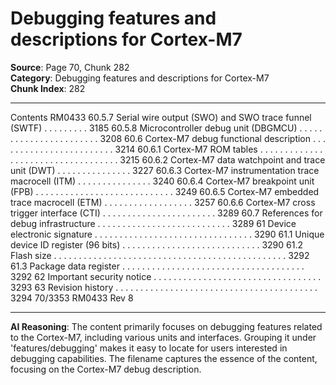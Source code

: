 # Debugging features and descriptions for Cortex-M7

**Source**: Page 70, Chunk 282  
**Category**: Debugging features and descriptions for Cortex-M7  
**Chunk Index**: 282

---

Contents RM0433
60.5.7 Serial wire output (SWO) and SWO trace funnel (SWTF) . . . . . . . . . 3185
60.5.8 Microcontroller debug unit (DBGMCU) . . . . . . . . . . . . . . . . . . . . . . . 3208
60.6 Cortex-M7 debug functional description . . . . . . . . . . . . . . . . . . . . . . . . 3214
60.6.1 Cortex-M7 ROM tables . . . . . . . . . . . . . . . . . . . . . . . . . . . . . . . . . . . 3215
60.6.2 Cortex-M7 data watchpoint and trace unit (DWT) . . . . . . . . . . . . . . . 3227
60.6.3 Cortex-M7 instrumentation trace macrocell (ITM) . . . . . . . . . . . . . . . 3240
60.6.4 Cortex-M7 breakpoint unit (FPB) . . . . . . . . . . . . . . . . . . . . . . . . . . . . 3249
60.6.5 Cortex-M7 embedded trace macrocell (ETM) . . . . . . . . . . . . . . . . . . 3257
60.6.6 Cortex-M7 cross trigger interface (CTI) . . . . . . . . . . . . . . . . . . . . . . . 3289
60.7 References for debug infrastructure . . . . . . . . . . . . . . . . . . . . . . . . . . . 3289
61 Device electronic signature . . . . . . . . . . . . . . . . . . . . . . . . . . . . . . . . 3290
61.1 Unique device ID register (96 bits) . . . . . . . . . . . . . . . . . . . . . . . . . . . . 3290
61.2 Flash size . . . . . . . . . . . . . . . . . . . . . . . . . . . . . . . . . . . . . . . . . . . . . . . 3292
61.3 Package data register . . . . . . . . . . . . . . . . . . . . . . . . . . . . . . . . . . . . . 3292
62 Important security notice . . . . . . . . . . . . . . . . . . . . . . . . . . . . . . . . . . 3293
63 Revision history . . . . . . . . . . . . . . . . . . . . . . . . . . . . . . . . . . . . . . . . . 3294
70/3353 RM0433 Rev 8

---

**AI Reasoning**: The content primarily focuses on debugging features related to the Cortex-M7, including various units and interfaces. Grouping it under 'features/debugging' makes it easy to locate for users interested in debugging capabilities. The filename captures the essence of the content, focusing on the Cortex-M7 debug description.
